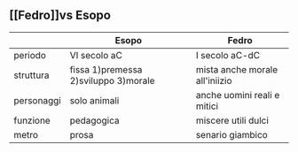 ## [[Fedro]]vs Esopo

|            | Esopo                                | Fedro                          |
| ---------- | ------------------------------------ | ------------------------------ |
| periodo    | VI secolo aC                         | I secolo aC-dC                 |
| struttura  | fissa 1)premessa 2)sviluppo 3)morale | mista anche morale all'iniizio |
| personaggi | solo animali                         | anche uomini reali e mitici    |
| funzione   | pedagogica                           | miscere utili dulci            |
| metro      | prosa                                | senario giambico               |
